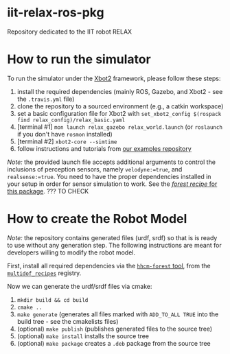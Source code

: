 # iit-relax-ros-pkg 
Repository dedicated to the IIT robot RELAX

How to run the simulator
========================
To run the simulator under the [Xbot2](https://advrhumanoids.github.io/xbot2_wip/quickstart.html#install-the-xbot2-framework) framework, please follow these steps:
1) install the required dependencies (mainly ROS, Gazebo, and Xbot2 - see the `.travis.yml` file)
2) clone the repository to a sourced environment (e.g., a catkin workspace)
3) set a basic configuration file for Xbot2 with `set_xbot2_config $(rospack find relax_config)/relax_basic.yaml`
4) [terminal #1] `mon launch relax_gazebo relax_world.launch`  (or `roslaunch` if you don't have `rosmon` installed)
5) [terminal #2] `xbot2-core --simtime`
6) follow instructions and tutorials from [our examples repository](https://github.com/ADVRHumanoids/xbot2_examples)

*Note:* the provided launch file accepts additional arguments to control the inclusions of perception sensors, namely `velodyne:=true`, and `realsense:=true`.
You need to have the proper dependencies installed in your setup in order for sensor simulation to work. See the [*forest recipe* for this package](https://github.com/ADVRHumanoids/multidof_recipes/blob/master/recipes/iit-centauro-ros-pkg.yaml).  ??? TO CHECK

How to create the Robot Model
=============================
*Note:* the repository contains generated files (urdf, srdf) so that is is ready to use without any generation step. The following instructions are meant for developers willing to modify the robot model.

First, install all required dependencies via the [`hhcm-forest` tool](https://github.com/ADVRHumanoids/forest), from the [`multidof_recipes`](https://github.com/ADVRHumanoids/multidof_recipes) registry. 

Now we can generate the urdf/srdf files via cmake:
1) `mkdir build && cd build`
2) `cmake ..`
3) `make generate`  (generates all files marked with `ADD_TO_ALL TRUE` into the build tree - see the cmakelists files)
4) (optional) `make publish` (publishes generated files to the source tree)
5) (optional) `make install` installs the source tree 
6) (optional) `make package` creates a `.deb` package from the source tree
